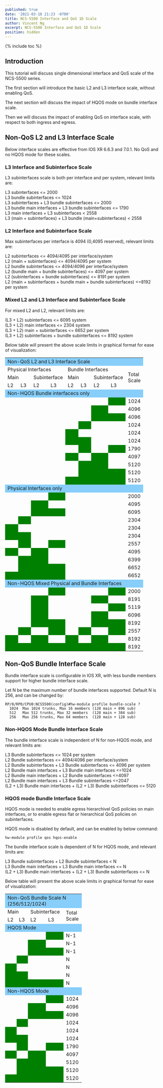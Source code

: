 ```yaml
---
published: true
date: '2021-03-18 21:23 -0700'
title: NCS-5500 Interface and QoS 1D Scale
author: Vincent Ng
excerpt: NCS-5500 Interface and QoS 1D Scale
position: hidden
---
```

{% include toc %}

## Introduction

This tutorial will discuss single dimensional interface and QoS scale of the NCS-5500 series.

The first section will introduce the basic L2 and L3 interface scale, without enabling QoS.

The next section will discuss the impact of HQOS mode on bundle interface scale.

Then we will discuss the impact of enabling QoS on interface scale, with respect to both ingress and egress.

## Non-QoS L2 and L3 Interface Scale 

Below interface scales are effective from IOS XR 6.6.3 and 7.0.1. No QoS and no HQOS mode for these scales.

### L3 Interface and Subinterface Scale

L3 subinterfaces scale is both per interface and per system, relevant limits are:

L3 subinterfaces <= 2000  
L3 bundle subinterfaces <= 1024  
L3 subinterfaces + L3 bundle subinterfaces <= 2000  
L3 bundle main interfaces + L3 bundle subinterfaces <= 1790  
L3 main interfaces + L3 subinterfaces < 2558  
L3 (main + subinterfaces) + L3 bundle (main+subinterfaces) < 2558  

### L2 Interface and Subinterface Scale

Max subinterfaces per interface is 4094 (0,4095 reserved), relevant limits are:

L2 subinterfaces <= 4094/4095 per interface/system  
L2 (main + subinterfaces) <= 4094/4095 per system  
L2 bundle subinterfaces <= 4094/4096 per interface/system  
L2 (bundle main + bundle subinterfaces) <= 4097 per system  
L2 (subinterfaces + bundle subinterfaces) <= 8191 per system  
L2 (main + subinterfaces + bundle main + bundle subinterfaces) <=8192 per system  

### Mixed L2 and L3 Interface and Subinterface Scale

For mixed L2 and L2, relevant limits are:

(L3 + L2) subinterfaces <= 6095 system  
(L3 + L2) main interfaces <= 2304 system  
(L3 + L2) main + subinterfaces <= 6652 per system  
(L3 + L2) subinterfaces + bundle subinterfaces <= 8192 system  

Below table will present the above scale limits in graphical format for ease of visualization:

<style>
 .table1 {
  table-layout: fixed;
  width: 50%;
  text-align: center;
  color: black;
}
 .table2 {
  table-layout: fixed;
  width: 90%;
  text-align: center;
  color: black;
}
 .head1 { background: lightskyblue;}
 .head2 { background: lightskyblue;}
 .body1 { background: green;}
</style>
<div class="table2">
<table>
  <colgroup>
    <col width="10%" />
    <col width="10%" />
    <col width="10%" />
    <col width="10%" />
    <col width="10%" />
    <col width="10%" />
    <col width="10%" />
    <col width="10%" />
    <col width="10%" />
  </colgroup>
  <tr>
    <td class="head1" colspan="9">Non-QoS L2 and L3 Interface Scale</td>
  </tr>
  <tr>
    <td colspan="4">Physical Interfaces</td>
    <td colspan="4">Bundle Interfaces</td>
    <td rowspan="3">Total Scale</td>
  </tr>
  <tr>
    <td colspan="2">Main</td>
    <td colspan="2">Subinterface</td>
    <td colspan="2">Main</td>
    <td colspan="2">Subinterface</td>
  </tr>
  <tr>
    <td>L2</td>
    <td>L3</td>
    <td>L2</td>
    <td>L3</td>
    <td>L2</td>
    <td>L3</td>
    <td>L2</td>
    <td>L3</td>
  </tr>
  <tr>
    <td class="head2" colspan="9">Non-HQOS Bundle interfacecs only</td>
  </tr>
  <tr>
    <td></td>
    <td></td>
    <td></td>
    <td></td>
    <td></td>
    <td></td>
    <td></td>
    <td class="body1"></td>
    <td>1024</td>
  </tr>
  <tr>
    <td></td>
    <td></td>
    <td></td>
    <td></td>
    <td></td>
    <td></td>
    <td class="body1"></td>
    <td></td>
    <td>4096</td>
  </tr>
  <tr>
    <td></td>
    <td></td>
    <td></td>
    <td></td>
    <td></td>
    <td></td>
    <td class="body1"></td>
    <td class="body1"></td>
    <td>4096</td>
  </tr>
  <tr>
    <td></td>
    <td></td>
    <td></td>
    <td></td>
    <td></td>
    <td class="body1"></td>
    <td></td>
    <td></td>
    <td>1024</td>
  </tr>
  <tr>
    <td></td>
    <td></td>
    <td></td>
    <td></td>
    <td class="body1"></td>
    <td></td>
    <td></td>
    <td></td>
    <td>1024</td>
  </tr>
  <tr>
    <td></td>
    <td></td>
    <td></td>
    <td></td>
    <td class="body1"></td>
    <td class="body1"></td>
    <td></td>
    <td></td>
    <td>1024</td>
  </tr>
  <tr>
    <td></td>
    <td></td>
    <td></td>
    <td></td>
    <td></td>
    <td class="body1"></td>
    <td></td>
    <td class="body1"></td>
    <td>1790</td>
  </tr>
  <tr>
    <td></td>
    <td></td>
    <td></td>
    <td></td>
    <td class="body1"></td>
    <td></td>
    <td class="body1"></td>
    <td></td>
    <td>4097</td>
  </tr>
  <tr>
    <td></td>
    <td></td>
    <td></td>
    <td></td>
    <td></td>
    <td class="body1"></td>
    <td class="body1"></td>
    <td></td>
    <td>5120</td>
  </tr>
  <tr>
    <td></td>
    <td></td>
    <td></td>
    <td></td>
    <td></td>
    <td class="body1"></td>
    <td class="body1"></td>
    <td class="body1"></td>
    <td>5120</td>
  </tr>
  <tr>
    <td></td>
    <td></td>
    <td></td>
    <td></td>
    <td class="body1"></td>
    <td class="body1"></td>
    <td class="body1"></td>
    <td class="body1"></td>
    <td>5120</td>
  </tr>
  <tr>
    <td class="head2" colspan="9">Physical Interfaces only</td>
  </tr>
  <tr>
    <td></td>
    <td></td>
    <td></td>
    <td class="body1"></td>
    <td></td>
    <td></td>
    <td></td>
    <td></td>
    <td>2000</td>
  </tr>
  <tr>
    <td></td>
    <td></td>
    <td class="body1"></td>
    <td></td>
    <td></td>
    <td></td>
    <td></td>
    <td></td>
    <td>4095</td>
  </tr>
  <tr>
    <td></td>
    <td></td>
    <td class="body1"></td>
    <td class="body1"></td>
    <td></td>
    <td></td>
    <td></td>
    <td></td>
    <td>6095</td>
  </tr>
  <tr>
    <td></td>
    <td class="body1"></td>
    <td></td>
    <td></td>
    <td></td>
    <td></td>
    <td></td>
    <td></td>
    <td>2304</td>
  </tr>
  <tr>
    <td class="body1"></td>
    <td></td>
    <td></td>
    <td></td>
    <td></td>
    <td></td>
    <td></td>
    <td></td>
    <td>2304</td>
  </tr>
  <tr>
    <td class="body1"></td>
    <td class="body1"></td>
    <td></td>
    <td></td>
    <td></td>
    <td></td>
    <td></td>
    <td></td>
    <td>2304</td>
  </tr>
  <tr>
    <td></td>
    <td class="body1"></td>
    <td></td>
    <td class="body1"></td>
    <td></td>
    <td></td>
    <td></td>
    <td></td>
    <td>2557</td>
  </tr>
  <tr>
    <td class="body1"></td>
    <td></td>
    <td class="body1"></td>
    <td></td>
    <td></td>
    <td></td>
    <td></td>
    <td></td>
    <td>4095</td>
  </tr>
  <tr>
    <td></td>
    <td class="body1"></td>
    <td class="body1"></td>
    <td></td>
    <td></td>
    <td></td>
    <td></td>
    <td></td>
    <td>6399</td>
  </tr>
  <tr>
    <td></td>
    <td class="body1"></td>
    <td class="body1"></td>
    <td class="body1"></td>
    <td></td>
    <td></td>
    <td></td>
    <td></td>
    <td>6652</td>
  </tr>
  <tr>
    <td class="body1"></td>
    <td class="body1"></td>
    <td class="body1"></td>
    <td class="body1"></td>
    <td></td>
    <td></td>
    <td></td>
    <td></td>
    <td>6652</td>
  </tr>
  <tr>
    <td class="head2" colspan="9">Non-HQOS Mixed Physical and Bundle Interfaces</td>
  </tr>
  <tr>
    <td></td>
    <td></td>
    <td></td>
    <td class="body1"></td>
    <td></td>
    <td></td>
    <td></td>
    <td class="body1"></td>
    <td>2000</td>
  </tr>
  <tr>
    <td></td>
    <td></td>
    <td class="body1"></td>
    <td></td>
    <td></td>
    <td></td>
    <td class="body1"></td>
    <td></td>
    <td>8191</td>
  </tr>
  <tr>
    <td></td>
    <td></td>
    <td class="body1"></td>
    <td></td>
    <td></td>
    <td></td>
    <td></td>
    <td class="body1"></td>
    <td>5119</td>
  </tr>
  <tr>
    <td></td>
    <td></td>
    <td class="body1"></td>
    <td></td>
    <td></td>
    <td></td>
    <td class="body1"></td>
    <td></td>
    <td>6096</td>
  </tr>
  <tr>
    <td></td>
    <td></td>
    <td class="body1"></td>
    <td class="body1"></td>
    <td></td>
    <td></td>
    <td class="body1"></td>
    <td class="body1"></td>
    <td>8192</td>
  </tr>
  <tr>
    <td></td>
    <td class="body1"></td>
    <td></td>
    <td class="body1"></td>
    <td></td>
    <td class="body1"></td>
    <td></td>
    <td class="body1"></td>
    <td>2557</td>
  </tr>
  <tr>
    <td class="body1"></td>
    <td></td>
    <td class="body1"></td>
    <td></td>
    <td class="body1"></td>
    <td></td>
    <td class="body1"></td>
    <td></td>
    <td>8192</td>
  </tr>
  <tr>
    <td class="body1"></td>
    <td class="body1"></td>
    <td class="body1"></td>
    <td class="body1"></td>
    <td class="body1"></td>
    <td class="body1"></td>
    <td class="body1"></td>
    <td class="body1"></td>
    <td>8192</td>
  </tr>
</table>
</div>

## Non-QoS Bundle Interface Scale

Bundle interface scale is configurable in IOS XR, with less bundle members support for higher bundle interface scale.

Let N be the maximum number of bundle interfaces supported. Default N is 256, and can be changed by:

```
RP/0/RP0/CPU0:NCS5500(config)#hw-module profile bundle-scale ?
  1024  Max 1024 trunks, Max 16 members (128 main + 896 sub)
  512   Max 512 trunks, Max 32 members  (128 main + 384 sub)
  256   Max 256 trunks, Max 64 members  (128 main + 128 sub)
```

### Non-HQOS Mode Bundle Interface Scale

The bundle interface scale is independent of N for non-HQOS mode, and relevant limits are:

L3 Bundle subinterfaces <= 1024 per system  
L2 Bundle subinterfaces <= 4094/4096 per interface/system  
L2 Bundle subinterfaces + L3 Bundle subinterfaces <= 4096 per system  
L2 Bundle main interfaces + L3 Bundle main interfaces <=1024  
L2 Bundle main interfaces + L2 Bundle subinterfaces <=4097  
L2 Bundle main interfaces + L3 Bundle subinterfaces <=2047  
(L2 + L3) Bundle main interfaces + (L2 + L3) Bundle subinterfaces <= 5120  

### HQOS mode Bundle Interface Scale

HQOS mode is needed to enable egress hierarchivel QoS policies on main interfaces, or to enable egress flat or hierarchical QoS policies on subinterfaces.

HQOS mode is disabled by default, and can be enabled by below command:

```
hw-module profile qos hqos-enable
```
The bundle interface scale is dependent of N for HQOS mode, and relevant limits are:

L3 Bundle subinterfaces + L2 Bundle subinterfaces < N  
L3 Bundle main interfaces + L3 Bundle main interfaces <= N  
(L2 + L3) Bundle main interfaces + (L2 + L3) Bundle subinterfaces <= N  

Below table will present the above scale limits in graphical format for ease of visualization:

<div class="table1">
<table>
  <colgroup>
    <col width="10%" />
    <col width="10%" />
    <col width="10%" />
    <col width="10%" />
    <col width="10%" />
  </colgroup>
  <tr>
    <td class="head1" colspan="5">Non-QoS Bundle Scale N (256/512/1024)</td>
  </tr>
  <tr>
    <td colspan="2">Main</td>
    <td colspan="2">Subinterface</td>
    <td rowspan="2">Total Scale</td>
  </tr>
  <tr>
    <td>L2</td>
    <td>L3</td>
    <td>L2</td>
    <td>L3</td>
  </tr>
  <tr>
    <td class="head2" colspan="5">HQOS Mode</td>
  </tr>
  <tr>
    <td></td>
    <td></td>
    <td></td>
    <td class="body1"></td>
    <td>N-1</td>
  </tr>
  <tr>
    <td></td>
    <td></td>
    <td class="body1"></td>
    <td></td>
    <td>N-1</td>
  </tr>
  <tr>
    <td></td>
    <td></td>
    <td class="body1"></td>
    <td class="body1"></td>
    <td>N-1</td>
  </tr>
  <tr>
    <td></td>
    <td class="body1"></td>
    <td></td>
    <td></td>
    <td>N</td>
  </tr>
  <tr>
    <td class="body1"></td>
    <td></td>
    <td></td>
    <td></td>
    <td>N</td>
  </tr>
  <tr>
    <td class="body1"></td>
    <td class="body1"></td>
    <td></td>
    <td></td>
    <td>N</td>
  </tr>
  <tr>
    <td class="body1"></td>
    <td class="body1"></td>
    <td class="body1"></td>
    <td class="body1"></td>
    <td>N</td>
  </tr>
  <tr>
    <td class="head2" colspan="5">Non-HQOS Mode</td>
  </tr>
  <tr>
    <td></td>
    <td></td>
    <td></td>
    <td class="body1"></td>
    <td>1024</td>
  </tr>
  <tr>
    <td></td>
    <td></td>
    <td class="body1"></td>
    <td></td>
    <td>4096</td>
  </tr>
  <tr>
    <td></td>
    <td></td>
    <td class="body1"></td>
    <td class="body1"></td>
    <td>4096</td>
  </tr>
  <tr>
    <td></td>
    <td class="body1"></td>
    <td></td>
    <td></td>
    <td>1024</td>
  </tr>
  <tr>
    <td class="body1"></td>
    <td></td>
    <td></td>
    <td></td>
    <td>1024</td>
  </tr>
  <tr>
    <td class="body1"></td>
    <td class="body1"></td>
    <td></td>
    <td></td>
    <td>1024</td>
  </tr>
  <tr>
    <td></td>
    <td class="body1"></td>
    <td></td>
    <td class="body1"></td>
    <td>1790</td>
  </tr>
  <tr>
    <td class="body1"></td>
    <td></td>
    <td class="body1"></td>
    <td></td>
    <td>4097</td>
  </tr>
  <tr>
    <td></td>
    <td class="body1"></td>
    <td class="body1"></td>
    <td></td>
    <td>5120</td>
  </tr>
  <tr>
    <td></td>
    <td class="body1"></td>
    <td class="body1"></td>
    <td class="body1"></td>
    <td>5120</td>
  </tr>
  <tr>
    <td class="body1"></td>
    <td class="body1"></td>
    <td class="body1"></td>
    <td class="body1"></td>
    <td>5120</td>
  </tr>
</table>
</div>
